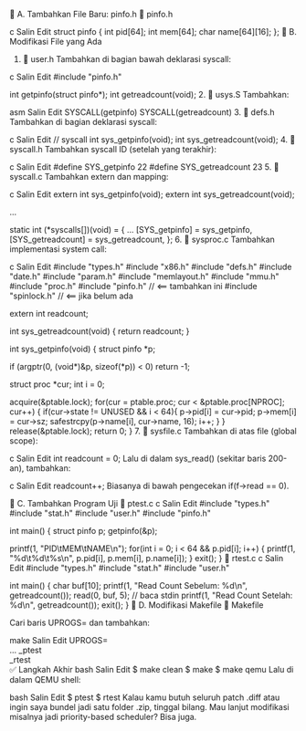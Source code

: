 🔧 A. Tambahkan File Baru: pinfo.h
📄 pinfo.h

c
Salin
Edit
struct pinfo {
  int pid[64];
  int mem[64];
  char name[64][16];
};
🧠 B. Modifikasi File yang Ada
1. 📄 user.h
Tambahkan di bagian bawah deklarasi syscall:

c
Salin
Edit
#include "pinfo.h"

int getpinfo(struct pinfo*);
int getreadcount(void);
2. 📄 usys.S
Tambahkan:

asm
Salin
Edit
SYSCALL(getpinfo)
SYSCALL(getreadcount)
3. 📄 defs.h
Tambahkan di bagian deklarasi syscall:

c
Salin
Edit
// syscall
int sys_getpinfo(void);
int sys_getreadcount(void);
4. 📄 syscall.h
Tambahkan syscall ID (setelah yang terakhir):

c
Salin
Edit
#define SYS_getpinfo     22
#define SYS_getreadcount 23
5. 📄 syscall.c
Tambahkan extern dan mapping:

c
Salin
Edit
extern int sys_getpinfo(void);
extern int sys_getreadcount(void);

...

static int (*syscalls[])(void) = {
  ...
  [SYS_getpinfo] = sys_getpinfo,
  [SYS_getreadcount] = sys_getreadcount,
};
6. 📄 sysproc.c
Tambahkan implementasi system call:

c
Salin
Edit
#include "types.h"
#include "x86.h"
#include "defs.h"
#include "date.h"
#include "param.h"
#include "memlayout.h"
#include "mmu.h"
#include "proc.h"
#include "pinfo.h"     // <== tambahkan ini
#include "spinlock.h"  // <== jika belum ada

extern int readcount;

int
sys_getreadcount(void) {
  return readcount;
}

int
sys_getpinfo(void) {
  struct pinfo *p;

  if (argptr(0, (void*)&p, sizeof(*p)) < 0)
    return -1;

  struct proc *cur;
  int i = 0;

  acquire(&ptable.lock);
  for(cur = ptable.proc; cur < &ptable.proc[NPROC]; cur++) {
    if(cur->state != UNUSED && i < 64){
      p->pid[i] = cur->pid;
      p->mem[i] = cur->sz;
      safestrcpy(p->name[i], cur->name, 16);
      i++;
    }
  }
  release(&ptable.lock);
  return 0;
}
7. 📄 sysfile.c
Tambahkan di atas file (global scope):

c
Salin
Edit
int readcount = 0;
Lalu di dalam sys_read() (sekitar baris 200-an), tambahkan:

c
Salin
Edit
readcount++;
Biasanya di bawah pengecekan if(f->read == 0).

🧪 C. Tambahkan Program Uji
📄 ptest.c
c
Salin
Edit
#include "types.h"
#include "stat.h"
#include "user.h"
#include "pinfo.h"

int main() {
  struct pinfo p;
  getpinfo(&p);

  printf(1, "PID\tMEM\tNAME\n");
  for(int i = 0; i < 64 && p.pid[i]; i++) {
    printf(1, "%d\t%d\t%s\n", p.pid[i], p.mem[i], p.name[i]);
  }
  exit();
}
📄 rtest.c
c
Salin
Edit
#include "types.h"
#include "stat.h"
#include "user.h"

int main() {
  char buf[10];
  printf(1, "Read Count Sebelum: %d\n", getreadcount());
  read(0, buf, 5); // baca stdin
  printf(1, "Read Count Setelah: %d\n", getreadcount());
  exit();
}
🧱 D. Modifikasi Makefile
📄 Makefile

Cari baris UPROGS= dan tambahkan:

make
Salin
Edit
UPROGS=\
  ...
  _ptest\
  _rtest\
✅ Langkah Akhir
bash
Salin
Edit
$ make clean
$ make
$ make qemu
Lalu di dalam QEMU shell:

bash
Salin
Edit
$ ptest
$ rtest
Kalau kamu butuh seluruh patch .diff atau ingin saya bundel jadi satu folder .zip, tinggal bilang. Mau lanjut modifikasi misalnya jadi priority-based scheduler? Bisa juga.
